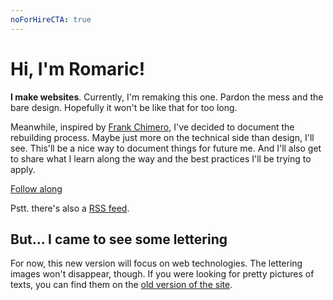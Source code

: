 ```yaml
---
noForHireCTA: true
---
```

Hi, I'm Romaric!
===

<strong>I make websites</strong>. Currently, I'm remaking this one. Pardon the mess and the bare design. Hopefully it won't be like that for too long.

Meanwhile, inspired by [Frank Chimero](https://frankchimero.com/blog/2019/redesign/), I've decided to document the rebuilding process. Maybe just more on the technical side than design, I'll see. This'll be a nice way to document things for future me. And I'll also get to share what I learn along the way and the best practices I'll be trying to apply.

<a href="posts">Follow along</a>

Pstt. there's also a [RSS feed](feed.xml).

But... I came to see some lettering
---

For now, this new version will focus on web technologies. The lettering images won't disappear, though. If you were looking for pretty pictures of texts, you can find them on the [old version of the site](https://old.romaricpascal.is).

